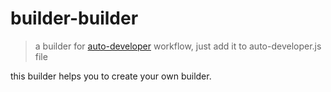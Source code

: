 # builder-builder

> a builder for [auto-developer](https://github.com/goblins-tech/auto-developer) workflow, just add it to auto-developer.js file

this builder helps you to create your own builder.
